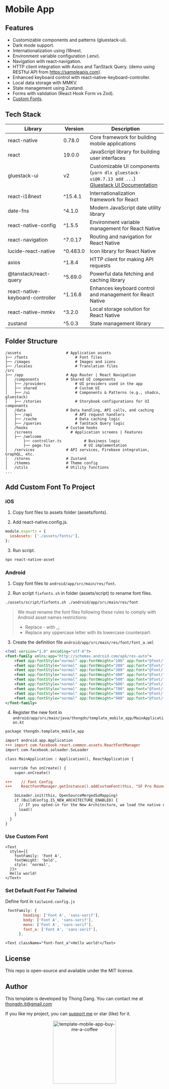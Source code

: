 # Mobile App

## Features

- Customizable components and patterns (gluestack-ui).
- Dark mode support.
- Internationalization using i18next.
- Environment variable configuration (.env).
- Navigation with react-navigation.
- HTTP client integration with Axios and TanStack Query. (demo using RESTful API from https://sampleapis.com).
- Enhanced keyboard control with react-native-keyboard-controller.
- Local data storage with MMKV.
- State management using Zustand.
- Forms with validation (React Hook Form vs Zod).
- [Custom Fonts](#add-custom-font-to-project).

## Tech Stack

| Library                          | Version  | Description                                                                                                                                                   |
| -------------------------------- | -------- | ------------------------------------------------------------------------------------------------------------------------------------------------------------- |
| react-native                     | 0.78.0   | Core framework for building mobile applications                                                                                                               |
| react                            | 19.0.0   | JavaScript library for building user interfaces                                                                                                               |
| gluestack-ui                     | v2       | Customizable UI components (`yarn dlx gluestack-ui@0.7.13 add ...`) <br> [Gluestack UI Documentation](https://gluestack.io/ui/docs/components/all-components) |
| react-i18next                    | ^15.4.1  | Internationalization framework for React                                                                                                                      |
| date-fns                         | ^4.1.0   | Modern JavaScript date utility library                                                                                                                        |
| react-native-config              | ^1.5.5   | Environment variable management for React Native                                                                                                              |
| react-navigation                 | ^7.0.17  | Routing and navigation for React Native                                                                                                                       |
| lucide-react-native              | ^0.483.0 | Icon library for React Native                                                                                                                                 |
| axios                            | ^1.8.4   | HTTP client for making API requests                                                                                                                           |
| @tanstack/react-query            | ^5.69.0  | Powerful data fetching and caching library                                                                                                                    |
| react-native-keyboard-controller | ^1.16.8  | Enhances keyboard control and management for React Native                                                                                                     |
| react-native-mmkv                | ^3.2.0   | Local storage solution for React Native                                                                                                                       |
| zustand                          | ^5.0.3   | State management library                                                                                                                                      |

## Folder Structure

```
/assets                    # Application assets
├── /fonts                     # Font files
├── /images                    # Images and icons
├── /locales                   # Translation files
/src
├── /app                   # App Router | React Navigation
│   /components            # Shared UI components
│   ├── /providers             # UI providers used in the app
│   ├── shared                 # Custom UI
│   ├── /ui                    # Components & Patterns (e.g., shadcn, gluestack)
│   ├── /stories               # Storybook configurations for UI components
│   /data                  # Data handling, API calls, and caching
│   ├── /api                   # API request handlers
│   ├── /cache                 # Data caching logic
│   ├── /queries               # TanStack Query logic
│   /hooks                 # Custom hooks
│   /screens                 # Application screens | Features
│   ├── /welcome
│       ├── controller.ts          # Business logic
│       ├── page.tsx               # UI implementation
│   /services              # API services, Firebase integration, GraphQL, etc.
│   /stores                # Zustand
│   /themes                # Theme config
│   /utils                 # Utility functions
...
```

## Add Custom Font To Project

### iOS

1. Copy font files to assets folder (assets/fonts).

2. Add react-native.config.js.

```js
module.exports = {
  iosAssets: ['./assets/fonts/'],
};
```

3. Run script.

```bash
npx react-native-asset
```

### Android

1. Copy font files to `android/app/src/main/res/font`.

2. Run script `fixfonts.sh` in folder (assets/script) to rename font files.

```bash
./assets/script/fixfonts.sh ./android/app/src/main/res/font
```

> We must rename the font files following these rules to comply with Android asset names restrictions:
>
> - Replace - with \_;
> - Replace any uppercase letter with its lowercase counterpart.

3. Create the definition file `android/app/src/main/res/font/font_a.xml`

```xml
<?xml version="1.0" encoding="utf-8"?>
<font-family xmlns:app="http://schemas.android.com/apk/res-auto">
    <font app:fontStyle="normal" app:fontWeight="100" app:font="@font/font_a_thin" />
    <font app:fontStyle="normal" app:fontWeight="200" app:font="@font/font_a_ultralight" />
    <font app:fontStyle="normal" app:fontWeight="300" app:font="@font/font_a_light" />
    <font app:fontStyle="normal" app:fontWeight="400" app:font="@font/font_a_regular" />
    <font app:fontStyle="normal" app:fontWeight="500" app:font="@font/font_a_medium" />
    <font app:fontStyle="normal" app:fontWeight="600" app:font="@font/font_a_semibold" />
    <font app:fontStyle="normal" app:fontWeight="700" app:font="@font/font_a_bold" />
    <font app:fontStyle="normal" app:fontWeight="800" app:font="@font/font_a_heavy" />
    <font app:fontStyle="normal" app:fontWeight="900" app:font="@font/font_a_black" />
</font-family>
```

4. Register the new font in `android/app/src/main/java/thongdn/template_mobile_app/MainApplication.kt`

```diff
package thongdn.template_mobile_app

import android.app.Application
+++ import com.facebook.react.common.assets.ReactFontManager
import com.facebook.soloader.SoLoader

class MainApplication : Application(), ReactApplication {

  override fun onCreate() {
    super.onCreate()

+++    // Font Config
+++    ReactFontManager.getInstance().addCustomFont(this, "SF Pro Rounded", R.font.font_a);

    SoLoader.init(this, OpenSourceMergedSoMapping)
    if (BuildConfig.IS_NEW_ARCHITECTURE_ENABLED) {
      // If you opted-in for the New Architecture, we load the native entry point for this app.
      load()
    }
  }
}

```

### Use Custom Font

```tsx
<Text
  style={{
    fontFamily: 'Font A',
    fontWeight: 'bold',
    style: 'normal',
  }}>
  Hello world!
</Text>
```

### Set Default Font For Tailwind

Define font in `tailwind.config.js`

```js
 fontFamily: {
        heading: ['Font A', 'sans-serif'],
        body: ['Font A', 'sans-serif'],
        mono: ['Font A', 'sans-serif'],
        font_a: ['Font A', 'sans-serif'],
      },
```

```tsx
<Text className="font-font_a">Hello world!</Text>
```

## License

This repo is open-source and available under the MIT license.

## Author

This template is developed by Thong Dang. You can contact me at thongdn.it@gmail.com

If you like my project, you can [support me][buy_me_a_coffee_url] or star (like) for it.

<p align="center">
    <img src="https://media.giphy.com/media/hXMGQqJFlIQMOjpsKC/giphy.gif" alt="template-mobile-app-buy-me-a-coffee" style="aspect-ratio:385/405;" width="200" />
</p>

[//]: # 'reference links'
[buy_me_a_coffee_image_url]: https://media.giphy.com/media/hXMGQqJFlIQMOjpsKC/giphy.gif
[buy_me_a_coffee_url]: https://www.buymeacoffee.com/thongdn.it
